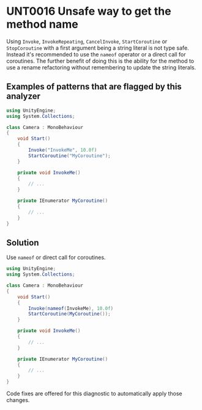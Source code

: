 # UNT0016 Unsafe way to get the method name

Using `Invoke`, `InvokeRepeating`, `CancelInvoke`, `StartCoroutine` or `StopCoroutine` with a first argument being a string literal is not type safe. Instead it's recommended to use the `nameof` operator or a direct call for coroutines. The further benefit of doing this is the ability for the method to use a rename refactoring without remembering to update the string literals.

## Examples of patterns that are flagged by this analyzer

```csharp
using UnityEngine;
using System.Collections;

class Camera : MonoBehaviour
{
    void Start()
    {
        Invoke("InvokeMe", 10.0f)
        StartCoroutine("MyCoroutine");
    }

    private void InvokeMe()
    {
        // ...
    }

    private IEnumerator MyCoroutine()
    {
        // ...
    }
}
```

## Solution

Use `nameof` or direct call for coroutines.

```csharp
using UnityEngine;
using System.Collections;

class Camera : MonoBehaviour
{
    void Start()
    {
        Invoke(nameof(InvokeMe), 10.0f)
        StartCoroutine(MyCoroutine());
    }

    private void InvokeMe()
    {
        // ...
    }

    private IEnumerator MyCoroutine()
    {
        // ...
    }
}
```

Code fixes are offered for this diagnostic to automatically apply those changes.